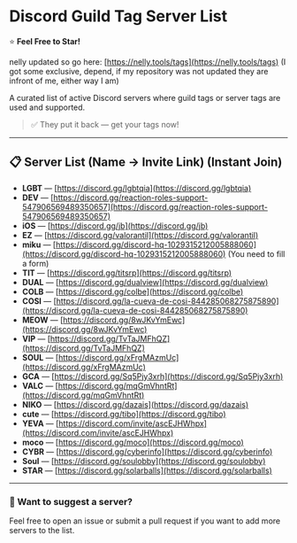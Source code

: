 # Discord Guild Tag Server List  
⭐ **Feel Free to Star!**

nelly updated so go here: [https://nelly.tools/tags](https://nelly.tools/tags) (I got some exclusive, depend, if my repository was not updated they are infront of me, either way I am)

A curated list of active Discord servers where guild tags or server tags are used and supported.

> ✅ They put it back — get your tags now!

---

## 📋 Server List (Name → Invite Link) (Instant Join)

- **LGBT** — [https://discord.gg/lgbtqia](https://discord.gg/lgbtqia)  
- **DEV** — [https://discord.gg/reaction-roles-support-547906569489350657](https://discord.gg/reaction-roles-support-547906569489350657)  
- **iOS** — [https://discord.gg/jb](https://discord.gg/jb)  
- **EZ** — [https://discord.gg/valorantil](https://discord.gg/valorantil)  
- **miku** — [https://discord.gg/discord-hq-1029315212005888060](https://discord.gg/discord-hq-1029315212005888060)  (You need to fill a form)
- **TIT** — [https://discord.gg/titsrp](https://discord.gg/titsrp)  
- **DUAL** — [https://discord.gg/dualview](https://discord.gg/dualview)  
- **COLB** — [https://discord.gg/colbe](https://discord.gg/colbe)  
- **COSI** — [https://discord.gg/la-cueva-de-cosi-844285068275875890](https://discord.gg/la-cueva-de-cosi-844285068275875890)  
- **MEOW** — [https://discord.gg/8wJKvYmEwc](https://discord.gg/8wJKvYmEwc)  
- **VIP** — [https://discord.gg/TvTaJMFhQZ](https://discord.gg/TvTaJMFhQZ)  
- **SOUL** — [https://discord.gg/xFrgMAzmUc](https://discord.gg/xFrgMAzmUc)  
- **GCA** — [https://discord.gg/Sq5Pjy3xrh](https://discord.gg/Sq5Pjy3xrh)
- **VALC** — [https://discord.gg/mqGmVhntRt](https://discord.gg/mqGmVhntRt)
- **NIKO** — [https://discord.gg/dazais](https://discord.gg/dazais)
- **cute** — [https://discord.gg/tibo](https://discord.gg/tibo)
- **YEVA** — [https://discord.com/invite/ascEJHWhpx](https://discord.com/invite/ascEJHWhpx)
- **moco** — [https://discord.gg/moco](https://discord.gg/moco)
- **CYBR** — [https://discord.gg/cyberinfo](https://discord.gg/cyberinfo)
- **Soul** — [https://discord.gg/soulobby](https://discord.gg/soulobby)
- **STAR** — [https://discord.gg/solarballs](https://discord.gg/solarballs)
  
---

### 💬 Want to suggest a server?

Feel free to open an issue or submit a pull request if you want to add more servers to the list.
